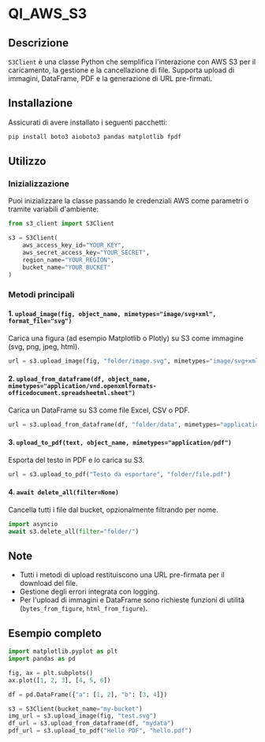 # QI_AWS_S3

## Descrizione

`S3Client` è una classe Python che semplifica l'interazione con AWS S3 per il caricamento, la gestione e la cancellazione di file. Supporta upload di immagini, DataFrame, PDF e la generazione di URL pre-firmati.

## Installazione

Assicurati di avere installato i seguenti pacchetti:

```bash
pip install boto3 aioboto3 pandas matplotlib fpdf
```

## Utilizzo

### Inizializzazione

Puoi inizializzare la classe passando le credenziali AWS come parametri o tramite variabili d'ambiente:

```python
from s3_client import S3Client

s3 = S3Client(
    aws_access_key_id="YOUR_KEY",
    aws_secret_access_key="YOUR_SECRET",
    region_name="YOUR_REGION",
    bucket_name="YOUR_BUCKET"
)
```

### Metodi principali

#### 1. `upload_image(fig, object_name, mimetypes="image/svg+xml", format_file="svg")`

Carica una figura (ad esempio Matplotlib o Plotly) su S3 come immagine (svg, png, jpeg, html).

```python
url = s3.upload_image(fig, "folder/image.svg", mimetypes="image/svg+xml", format_file="svg")
```

#### 2. `upload_from_dataframe(df, object_name, mimetypes="application/vnd.openxmlformats-officedocument.spreadsheetml.sheet")`

Carica un DataFrame su S3 come file Excel, CSV o PDF.

```python
url = s3.upload_from_dataframe(df, "folder/data", mimetypes="application/vnd.openxmlformats-officedocument.spreadsheetml.sheet")
```

#### 3. `upload_to_pdf(text, object_name, mimetypes="application/pdf")`

Esporta del testo in PDF e lo carica su S3.

```python
url = s3.upload_to_pdf("Testo da esportare", "folder/file.pdf")
```

#### 4. `await delete_all(filter=None)`

Cancella tutti i file dal bucket, opzionalmente filtrando per nome.

```python
import asyncio
await s3.delete_all(filter="folder/")
```

## Note

- Tutti i metodi di upload restituiscono una URL pre-firmata per il download del file.
- Gestione degli errori integrata con logging.
- Per l'upload di immagini e DataFrame sono richieste funzioni di utilità (`bytes_from_figure`, `html_from_figure`).

## Esempio completo

```python
import matplotlib.pyplot as plt
import pandas as pd

fig, ax = plt.subplots()
ax.plot([1, 2, 3], [4, 5, 6])

df = pd.DataFrame({"a": [1, 2], "b": [3, 4]})

s3 = S3Client(bucket_name="my-bucket")
img_url = s3.upload_image(fig, "test.svg")
df_url = s3.upload_from_dataframe(df, "mydata")
pdf_url = s3.upload_to_pdf("Hello PDF", "hello.pdf")
```